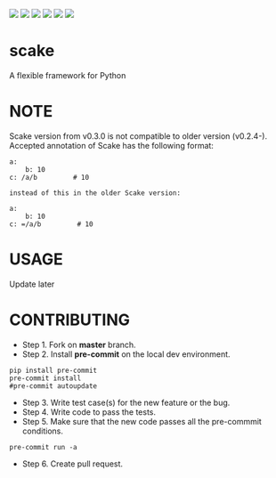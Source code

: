 <img src='https://img.shields.io/pypi/l/scake.svg'> <img src='https://img.shields.io/pypi/v/scake.svg'> <img src='https://codecov.io/gh/kyzas/scake/branch/master/graph/badge.svg'> <img src='https://img.shields.io/pypi/dm/scake.svg'> <img src='https://img.shields.io/pypi/pyversions/scake.svg'> <img src='https://img.shields.io/badge/code%20style-black-000000.svg'>

# scake
A flexible framework for Python

# NOTE

Scake version from v0.3.0 is not compatible to older version (v0.2.4-). Accepted annotation of Scake has the following format:

```
a:
    b: 10
c: /a/b         # 10

instead of this in the older Scake version:

a:
    b: 10
c: =/a/b         # 10
```

# USAGE

Update later

# CONTRIBUTING

* Step 1. Fork on **master** branch.
* Step 2. Install **pre-commit** on the local dev environment.

```
pip install pre-commit
pre-commit install
#pre-commit autoupdate
```

* Step 3. Write test case(s) for the new feature or the bug.
* Step 4. Write code to pass the tests.
* Step 5. Make sure that the new code passes all the pre-commmit conditions.

```
pre-commit run -a
```

* Step 6. Create pull request.
